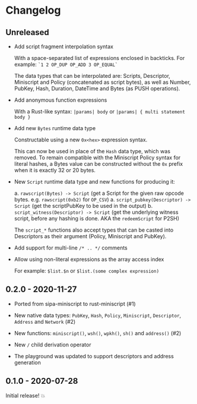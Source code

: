 # Changelog

## Unreleased

- Add script fragment interpolation syntax

  With a space-separated list of expressions enclosed in backticks. For example: ``` `1 2 OP_DUP OP_ADD 3 OP_EQUAL` ```

  The data types that can be interpolated are: Scripts, Descriptor, Miniscript and Policy (concatenated as script bytes), as well as Number, PubKey, Hash, Duration, DateTime and Bytes (as PUSH operations).

- Add anonymous function expressions

  With a Rust-like syntax: `|params| body` or `|params| { multi statement body }`

- Add new `Bytes` runtime data type

  Constructable using a new `0x<hex>` expression syntax.

  This can now be used in place of the `Hash` data type, which was removed.
  To remain compatible with the Miniscript Policy syntax for literal
  hashes, a Bytes value can be constructed without the `0x` prefix
  when it is exactly 32 or 20 bytes.

- New `Script` runtime data type and new functions for producing it:

  a. `rawscript(Bytes) -> Script` (get a Script for the given raw opcode bytes. e.g. `rawscript(0xb2)` for `OP_CSV`)
  a. `script_pubkey(Descriptor) -> Script` (get the scriptPubKey to be used in the output)
  b. `script_witness(Descriptor) -> Script` (get the underlying witness script, before any hashing is done. AKA the `redeemScript` for P2SH)

  The `script_*` functions also accept types that can be casted into Descriptors as their argument (Policy, Miniscript and PubKey).

- Add support for multi-line `/* .. */` comments

- Allow using non-literal expressions as the array access index

  For example: `$list.$n` or `$list.(some complex expression)`

## 0.2.0 - 2020-11-27

- Ported from sipa-miniscript to rust-miniscript (#1)

- New native data types: `PubKey`, `Hash`, `Policy`, `Miniscript`, `Descriptor`, `Address` and `Network` (#2)

- New functions: `miniscript()`, `wsh()`, `wpkh()`, `sh()` and `address()` (#2)

- New `/` child derivation operator

- The playground was updated to support descriptors and address generation

## 0.1.0 - 2020-07-28

Initial release! 💥
